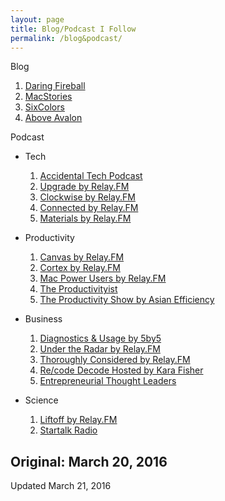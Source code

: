```yaml
---
layout: page
title: Blog/Podcast I Follow
permalink: /blog&podcast/
---
```


Blog

1. [Daring Fireball](http://daringfireball.net)
2. [MacStories](https://www.macstories.net)
3. [SixColors](https://www.macstories.net)
4. [Above Avalon](http://www.aboveavalon.com)

Podcast

- Tech
	1. [Accidental Tech Podcast](http://atp.fm)
	2. [Upgrade by Relay.FM](https://www.relay.fm/upgrade)
	3. [Clockwise by Relay.FM](https://www.relay.fm/clockwise)
	4. [Connected by Relay.FM](https://www.relay.fm/connected)
	5. [Materials by Relay.FM](https://www.relay.fm/material)
- Productivity
	1. [Canvas by Relay.FM](https://www.relay.fm/canvas)
	2. [Cortex by Relay.FM](https://www.relay.fm/cortex)
	3. [Mac Power Users by Relay.FM](https://www.relay.fm/mpu)
	4. [The Productivityist](http://productivityist.com)
	5. [The Productivity Show by Asian Efficiency](http://www.asianefficiency.com/podcast/)
- Business
 	1. [Diagnostics & Usage by 5by5](http://5by5.tv/dau)
	2. [Under the Radar by Relay.FM](https://www.relay.fm/radar)
	3. [Thoroughly Considered by Relay.FM](https://www.relay.fm/tc)
	4. [Re/code Decode Hosted by Kara Fisher](https://player.fm/series/recode-decode-hosted-by-kara-swisher-88572)
	5. [Entrepreneurial Thought Leaders](http://etl.stanford.edu)

- Science
	1. [Liftoff by Relay.FM](https://www.relay.fm/liftoff)
	2. [Startalk Radio](http://www.startalkradio.net)





Original: March 20, 2016
---
Updated March 21, 2016